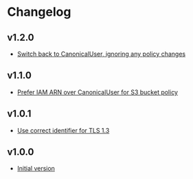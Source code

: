 # Changelog

## v1.2.0

- [Switch back to CanonicalUser, ignoring any policy changes](https://github.com/babbel/terraform-aws-cloudfront-bucket/pull/6)

## v1.1.0

- [Prefer IAM ARN over CanonicalUser for S3 bucket policy](https://github.com/babbel/terraform-aws-cloudfront-bucket/pull/5)

## v1.0.1

- [Use correct identifier for TLS 1.3](https://github.com/babbel/terraform-aws-cloudfront-bucket/pull/3)

## v1.0.0

- [Initial version](https://github.com/babbel/terraform-aws-cloudfront-bucket/pull/1)
